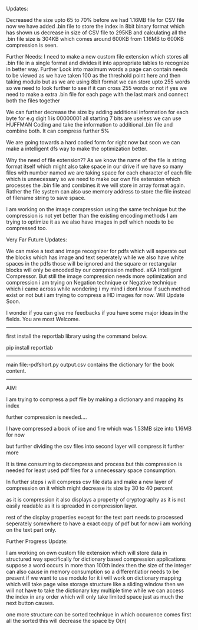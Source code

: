 Updates:

Decreased the size upto 65 to 70% before we had 1.16MB file for CSV file now we have added .bin file to store the index in 8bit binary format which has shown us decrease in size of CSV file to 295KB and calculating all the .bin file size is 304KB which comes around 600KB from 1.16MB to 600KB compression is seen.

Further Needs:
I need to make a new custom file extension which stores all .bin file in a single format and divides it into appropriate tables to recognize in better way.
Further Look into maximum words a page can contain needs to be viewed as we have taken 100 as the threshold point here and then taking modulo but as we are using 8bit format we can store upto 255 words so we need to look further to see if it can cross 255 words or not if yes we need to make a extra .bin file for each page with the last mark and connect both the files together

We can further decrease the size by adding additional information for each byte for e.g digit 1 is 00000001 all starting 7 bits are useless we can use HUFFMAN Coding and take the information to additional .bin file and combine both. It can compress further 5%

We are going towards a hard coded form for right now but soon we can make a intelligent dfs way to make the optimization better.

Why the need of file extension??
As we know the name of the file is string format itself which might also take space in our drive if we have so many files with number named we are taking space for each character of each file which is unnecessary so we need to make our own file extension which processes the .bin file and combines it we will store in array format again.
Rather the file system can also use memory address to store the file instead of filename string to save space.

I am working on the image compression using the same technique but the compression is not yet better than the existing encoding methods I am trying to optimize it as we also have images in pdf which needs to be compressed too.

Very Far Future Updates:

We can make a text and image recognizer for pdfs which will seperate out the blocks which has image and text seperately while we also have white spaces in the pdfs those will be ignored and the square or rectangular blocks will only be encoded by our compression method. aKA Intelligent Compressor.
But still the image compression needs more optimization and compression i am trying on Negation technique or Negative technique which i came across while wondering i my mind i dont know if such method exist or not but i am trying to compress a HD images for now. Will Update Soon.

I wonder if you can give me feedbacks if you have some major ideas in the fields. You are most Welcome.

----------------

first install the reportlab library
using the command below.

pip install reportlab

----------------

main file:-pdfshort.py
output.csv contains the dictionary for the book content.

----------------

AIM:

I am trying to compress a pdf file by making a dictionary and mapping its index

further compression is needed....

I have compressed a book of ice and fire which was 1.53MB size into 1.16MB for now

but further dividing the csv files into second layer will compress it further more

It is time consuming to decompress and process but this compression is needed for least used pdf files for a unnecessary space consumption.

In further steps i will compress csv file data and make a new layer of compression on it which might decrease its size by 30 to 40 percent

as it is compression it also displays a property of cryptography as it is not easily readable as it is spreaded in compression layer.

rest of the display properties except for the text part needs to processed seperately somewhere to have a exact copy of pdf but for now i am working on the text part only.

Further Progress Update:

I am working on own custom file extension which will store data in structured way specifically for dictionary based compression applications
suppose a word occurs in more than 100th index then the size of the integer can also cause in memory consumption so a differentiatior needs to be present if we want to use modulo for it
i will work on dictionary mapping which will take page wise storage structure like a sliding window then we will not have to take the dictionary key multiple time while we can access the index in any order which will only take limited space just as much the next button causes.

one more structure can be sorted technique in which occurence comes first all the sorted this will decrease the space by O(n)
